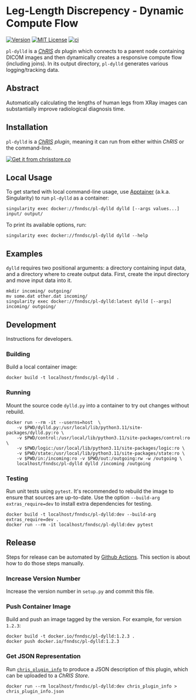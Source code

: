 # Leg-Length Discrepency - Dynamic Compute Flow

[![Version](https://img.shields.io/docker/v/fnndsc/pl-dylld?sort=semver)](https://hub.docker.com/r/fnndsc/pl-dylld)
[![MIT License](https://img.shields.io/github/license/fnndsc/pl-dylld)](https://github.com/FNNDSC/pl-dylld/blob/main/LICENSE)
[![ci](https://github.com/FNNDSC/pl-dylld/actions/workflows/ci.yml/badge.svg)](https://github.com/FNNDSC/pl-dylld/actions/workflows/ci.yml)

`pl-dylld` is a [_ChRIS_](https://chrisproject.org/)
_ds_ plugin which connects to a parent node containing DICOM images and then dynamically creates a responsive compute flow (including joins). In its output directory, `pl-dylld` generates various logging/tracking data.

## Abstract

Automatically calculating the lengths of human legs from XRay images can substantially improve radiological diagnosis time.

## Installation

`pl-dylld` is a _[ChRIS](https://chrisproject.org/) plugin_, meaning it can
run from either within _ChRIS_ or the command-line.

[![Get it from chrisstore.co](https://ipfs.babymri.org/ipfs/QmaQM9dUAYFjLVn3PpNTrpbKVavvSTxNLE5BocRCW1UoXG/light.png)](https://chrisstore.co/plugin/pl-dylld)

## Local Usage

To get started with local command-line usage, use [Apptainer](https://apptainer.org/)
(a.k.a. Singularity) to run `pl-dylld` as a container:

```shell
singularity exec docker://fnndsc/pl-dylld dylld [--args values...] input/ output/
```

To print its available options, run:

```shell
singularity exec docker://fnndsc/pl-dylld dylld --help
```

## Examples

`dylld` requires two positional arguments: a directory containing
input data, and a directory where to create output data.
First, create the input directory and move input data into it.

```shell
mkdir incoming/ outgoing/
mv some.dat other.dat incoming/
singularity exec docker://fnndsc/pl-dylld:latest dylld [--args] incoming/ outgoing/
```

## Development

Instructions for developers.

### Building

Build a local container image:

```shell
docker build -t localhost/fnndsc/pl-dylld .
```

### Running

Mount the source code `dylld.py` into a container to try out changes without rebuild.

```shell
docker run --rm -it --userns=host  \
    -v $PWD/dylld.py:/usr/local/lib/python3.11/site-packages/dylld.py:ro \
    -v $PWD/control:/usr/local/lib/python3.11/site-packages/control:ro \
    -v $PWD/logic:/usr/local/lib/python3.11/site-packages/logic:ro \
    -v $PWD/state:/usr/local/lib/python3.11/site-packages/state:ro \
    -v $PWD/in:/incoming:ro -v $PWD/out:/outgoing:rw -w /outgoing \
    localhost/fnndsc/pl-dylld dylld /incoming /outgoing
```

### Testing

Run unit tests using `pytest`.
It's recommended to rebuild the image to ensure that sources are up-to-date.
Use the option `--build-arg extras_require=dev` to install extra dependencies for testing.

```shell
docker build -t localhost/fnndsc/pl-dylld:dev --build-arg extras_require=dev .
docker run --rm -it localhost/fnndsc/pl-dylld:dev pytest
```

## Release

Steps for release can be automated by [Github Actions](.github/workflows/ci.yml).
This section is about how to do those steps manually.

### Increase Version Number

Increase the version number in `setup.py` and commit this file.

### Push Container Image

Build and push an image tagged by the version. For example, for version `1.2.3`:

```
docker build -t docker.io/fnndsc/pl-dylld:1.2.3 .
docker push docker.io/fnndsc/pl-dylld:1.2.3
```

### Get JSON Representation

Run [`chris_plugin_info`](https://github.com/FNNDSC/chris_plugin#usage)
to produce a JSON description of this plugin, which can be uploaded to a _ChRIS Store_.

```shell
docker run --rm localhost/fnndsc/pl-dylld:dev chris_plugin_info > chris_plugin_info.json
```

